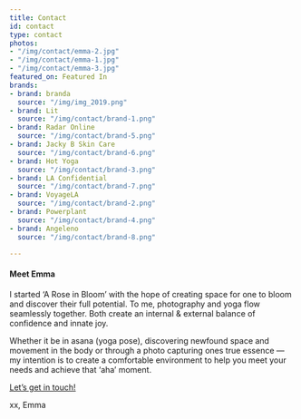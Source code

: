 ```yaml
---
title: Contact
id: contact
type: contact
photos:
- "/img/contact/emma-2.jpg"
- "/img/contact/emma-1.jpg"
- "/img/contact/emma-3.jpg"
featured_on: Featured In
brands:
- brand: branda
  source: "/img/img_2019.png"
- brand: Lit
  source: "/img/contact/brand-1.png"
- brand: Radar Online
  source: "/img/contact/brand-5.png"
- brand: Jacky B Skin Care
  source: "/img/contact/brand-6.png"
- brand: Hot Yoga
  source: "/img/contact/brand-3.png"
- brand: LA Confidential
  source: "/img/contact/brand-7.png"
- brand: VoyageLA
  source: "/img/contact/brand-2.png"
- brand: Powerplant
  source: "/img/contact/brand-4.png"
- brand: Angeleno
  source: "/img/contact/brand-8.png"

---
```

#### Meet Emma

I started ‘A Rose in Bloom’ with the hope of creating space for one to bloom and discover their full potential. To me, photography and yoga flow seamlessly together. Both create an internal & external balance of confidence and innate joy.

Whether it be in asana (yoga pose), discovering newfound space and movement in the body or through a photo capturing ones true essence — my intention is to create a comfortable environment to help you meet your needs and achieve that ‘aha’ moment.

[Let’s get in touch!](#contact-form)

xx, Emma